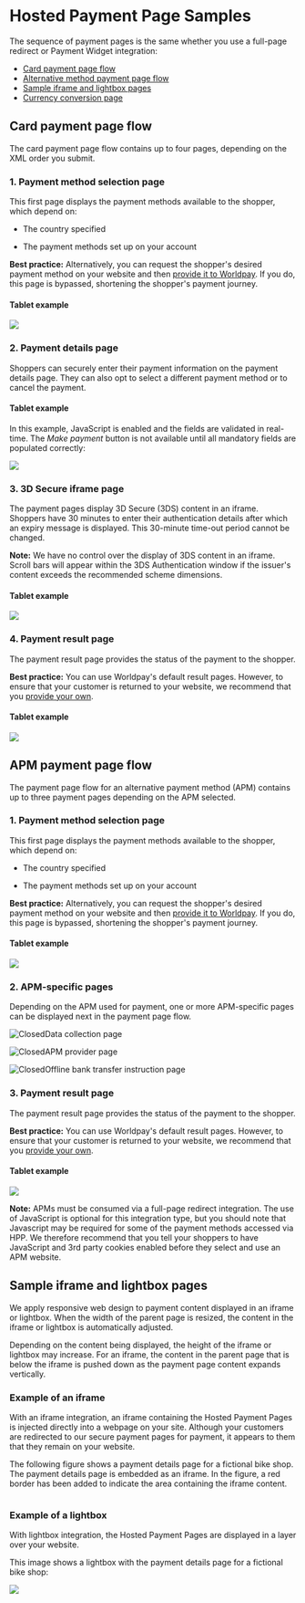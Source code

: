 # Hosted Payment Page Samples

The sequence of payment pages is the same whether you use a full-page redirect or Payment Widget integration:

-   [Card payment page flow](#Card)
-   [Alternative method payment page flow](#APM)
-   [Sample iframe and lightbox pages](#Sample)
-   [Currency conversion page](#Currency)
   

## Card payment page flow

The card payment page flow contains up to four pages, depending on the XML order you submit.

### 1. Payment method selection page

This first page displays the payment methods available to the shopper, which depend on:

-   The country specified
    
-   The payment methods set up on your account
    

**Best practice:** Alternatively, you can request the shopper's desired payment method on your website and then  [provide it to Worldpay](http://support.worldpay.com/support/kb/gg/corporate-gateway-guide/content/hostedintegration/paymentpageintegration.htm#Shopper's_payment_method). If you do, this page is bypassed, shortening the shopper's payment journey.

#### Tablet example

[![](http://support.worldpay.com/support/kb/gg/corporate-gateway-guide/content/resources/images/03000008_thumb_350_0.png)](http://support.worldpay.com/support/kb/gg/corporate-gateway-guide/content/resources/images/03000008.png)

### 2. Payment details page

Shoppers can securely enter their payment information on the payment details page. They can also opt to select a different payment method or to cancel the payment.

#### Tablet example

In this example, JavaScript is enabled and the fields are validated in real-time. The  _Make payment_  button is not available until all mandatory fields are populated correctly:

[![](http://support.worldpay.com/support/kb/gg/corporate-gateway-guide/content/resources/images/03000009_thumb_350_0.png)](http://support.worldpay.com/support/kb/gg/corporate-gateway-guide/content/resources/images/03000009.png)

### 3. 3D Secure iframe page

The payment pages display 3D Secure (3DS) content in an iframe. Shoppers have 30 minutes to enter their authentication details after which an expiry message is displayed. This 30-minute time-out period cannot be changed.

**Note:** We have no control over the display of 3DS content in an iframe. Scroll bars will appear within the 3DS Authentication window if the issuer's content exceeds the recommended scheme dimensions.

#### Tablet example

[![](http://support.worldpay.com/support/kb/gg/corporate-gateway-guide/content/resources/images/0300000a_thumb_350_0.png)](http://support.worldpay.com/support/kb/gg/corporate-gateway-guide/content/resources/images/0300000a.png)

### 4. Payment result page

The payment result page provides the status of the payment to the shopper.

**Best practice:** You can use Worldpay's default result pages. However, to ensure that your customer is returned to your website, we recommend that you  [provide your own](http://support.worldpay.com/support/kb/gg/corporate-gateway-guide/content/hostedintegration/paymentpageintegration.htm#Custom).

#### Tablet example

[![](http://support.worldpay.com/support/kb/gg/corporate-gateway-guide/content/resources/images/0300000b_thumb_350_0.png)](http://support.worldpay.com/support/kb/gg/corporate-gateway-guide/content/resources/images/0300000b.png)

## APM payment page flow

The payment page flow for an alternative payment method (APM) contains up to three payment pages depending on the APM selected.

### 1. Payment method selection page

This first page displays the payment methods available to the shopper, which depend on:

-   The country specified
    
-   The payment methods set up on your account
    

**Best practice:** Alternatively, you can request the shopper's desired payment method on your website and then  [provide it to Worldpay](http://support.worldpay.com/support/kb/gg/corporate-gateway-guide/content/hostedintegration/paymentpageintegration.htm#Shopper's_payment_method). If you do, this page is bypassed, shortening the shopper's payment journey.

#### Tablet example

[![](http://support.worldpay.com/support/kb/gg/corporate-gateway-guide/content/resources/images/03000008_thumb_350_0.png)](http://support.worldpay.com/support/kb/gg/corporate-gateway-guide/content/resources/images/03000008.png)

### 2. APM-specific pages

Depending on the APM used for payment, one or more APM-specific pages can be displayed next in the payment page flow.

![Closed](http://support.worldpay.com/support/kb/gg/corporate-gateway-guide/Skins/Default/Stylesheets/Images/transparent.gif)Data collection page

![Closed](http://support.worldpay.com/support/kb/gg/corporate-gateway-guide/Skins/Default/Stylesheets/Images/transparent.gif)APM provider page

![Closed](http://support.worldpay.com/support/kb/gg/corporate-gateway-guide/Skins/Default/Stylesheets/Images/transparent.gif)Offline bank transfer instruction page

### 3. Payment result page

The payment result page provides the status of the payment to the shopper.

**Best practice:** You can use Worldpay's default result pages. However, to ensure that your customer is returned to your website, we recommend that you  [provide your own](http://support.worldpay.com/support/kb/gg/corporate-gateway-guide/content/hostedintegration/paymentpageintegration.htm#Custom).

#### Tablet example

[![](http://support.worldpay.com/support/kb/gg/corporate-gateway-guide/content/resources/images/0300000b_thumb_350_0.png)](http://support.worldpay.com/support/kb/gg/corporate-gateway-guide/content/resources/images/0300000b.png)

**Note:** APMs must be consumed via a full-page redirect integration. The use of JavaScript is optional for this integration type, but you should note that Javascript may be required for some of the payment methods accessed via HPP. We therefore recommend that you tell your shoppers to have JavaScript and 3rd party cookies enabled before they select and use an APM website.

## Sample iframe and lightbox pages

We apply responsive web design to payment content displayed in an iframe or lightbox. When the width of the parent page is resized, the content in the iframe or lightbox is automatically adjusted.

Depending on the content being displayed, the height of the iframe or lightbox may increase. For an iframe, the content in the parent page that is below the iframe is pushed down as the payment page content expands vertically.

### Example of an iframe

With an iframe integration, an iframe containing the Hosted Payment Pages is injected directly into a webpage on your site. Although your customers are redirected to our secure payment pages for payment, it appears to them that they remain on your website.

The following figure shows a payment details page for a fictional bike shop. The payment details page is embedded as an iframe. In the figure, a red border has been added to indicate the area containing the iframe content.

[![]()]()

### Example of a lightbox

With lightbox integration, the Hosted Payment Pages are displayed in a layer over your website.

This image shows a lightbox with the payment details page for a fictional bike shop:

[![](http://support.worldpay.com/support/kb/gg/corporate-gateway-guide/content/resources/images/02000003_thumb_350_0.jpg)](http://support.worldpay.com/support/kb/gg/corporate-gateway-guide/content/resources/images/02000003.jpg)
